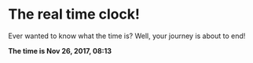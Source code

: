 # The real time clock!

Ever wanted to know what the time is? Well, your journey is about to end!

**The time is Nov 26, 2017, 08:13**